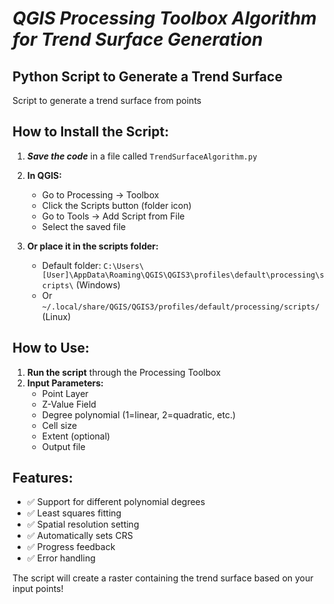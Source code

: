 # ***QGIS Processing Toolbox Algorithm for Trend Surface Generation***

## **Python Script to Generate a Trend Surface**

Script to generate a trend surface from points

## **How to Install the Script:**
1. ***Save the code*** in a file called `TrendSurfaceAlgorithm.py`

2. **In QGIS:**
   - Go to Processing → Toolbox
   - Click the Scripts button (folder icon)
   - Go to Tools → Add Script from File
   - Select the saved file

3. **Or place it in the scripts folder:**
   - Default folder: `C:\Users\[User]\AppData\Roaming\QGIS\QGIS3\profiles\default\processing\scripts\` (Windows)
   - Or `~/.local/share/QGIS/QGIS3/profiles/default/processing/scripts/` (Linux)

## **How to Use:**
1. **Run the script** through the Processing Toolbox
2. **Input Parameters:**
   - Point Layer
   - Z-Value Field
   - Degree polynomial (1=linear, 2=quadratic, etc.)
   - Cell size
   - Extent (optional)
   - Output file

## **Features:**

- ✅ Support for different polynomial degrees
- ✅ Least squares fitting
- ✅ Spatial resolution setting
- ✅ Automatically sets CRS
- ✅ Progress feedback
- ✅ Error handling

The script will create a raster containing the trend surface based on your input points!
